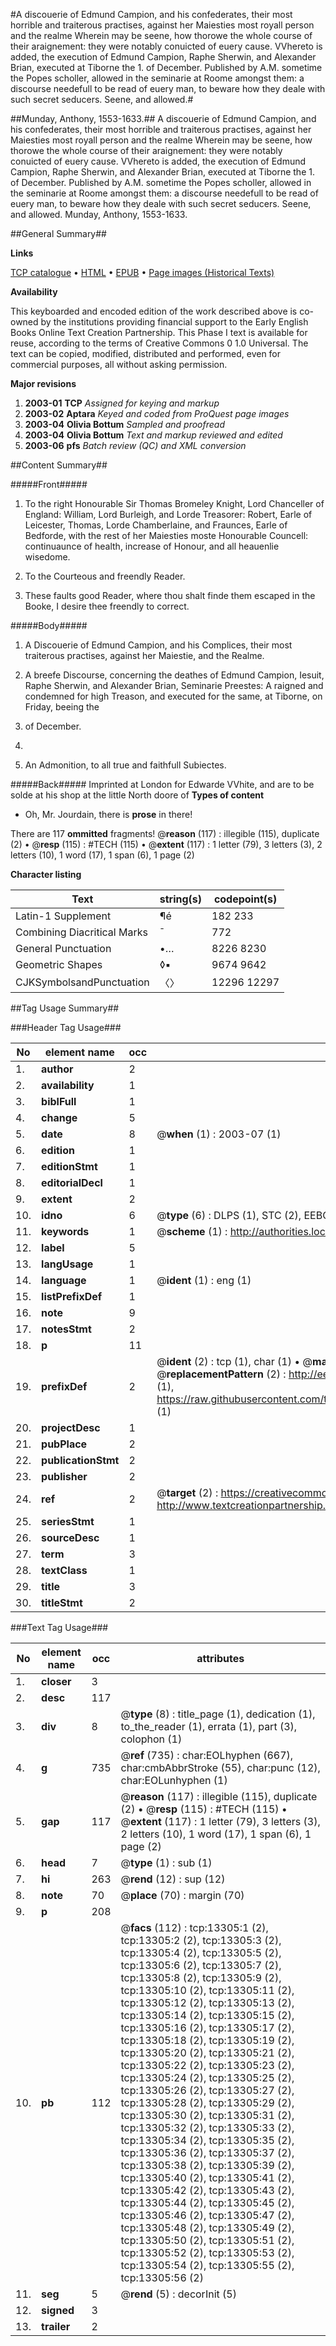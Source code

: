 #A discouerie of Edmund Campion, and his confederates, their most horrible and traiterous practises, against her Maiesties most royall person and the realme Wherein may be seene, how thorowe the whole course of their araignement: they were notably conuicted of euery cause. VVhereto is added, the execution of Edmund Campion, Raphe Sherwin, and Alexander Brian, executed at Tiborne the 1. of December. Published by A.M. sometime the Popes scholler, allowed in the seminarie at Roome amongst them: a discourse needefull to be read of euery man, to beware how they deale with such secret seducers. Seene, and allowed.#

##Munday, Anthony, 1553-1633.##
A discouerie of Edmund Campion, and his confederates, their most horrible and traiterous practises, against her Maiesties most royall person and the realme Wherein may be seene, how thorowe the whole course of their araignement: they were notably conuicted of euery cause. VVhereto is added, the execution of Edmund Campion, Raphe Sherwin, and Alexander Brian, executed at Tiborne the 1. of December. Published by A.M. sometime the Popes scholler, allowed in the seminarie at Roome amongst them: a discourse needefull to be read of euery man, to beware how they deale with such secret seducers. Seene, and allowed.
Munday, Anthony, 1553-1633.

##General Summary##

**Links**

[TCP catalogue](http://www.ota.ox.ac.uk/tcp/)  • 
[HTML](http://tei.it.ox.ac.uk/tcp/Texts-HTML/free/A07/A07899.html)  • 
[EPUB](http://tei.it.ox.ac.uk/tcp/Texts-EPUB/free/A07/A07899.epub) • 
[Page images (Historical Texts)](https://data.historicaltexts.jisc.ac.uk/view?pubId=eebo-99848225e&pageId=eebo-99848225e-13305-1)

**Availability**

This keyboarded and encoded edition of the
	       work described above is co-owned by the institutions
	       providing financial support to the Early English Books
	       Online Text Creation Partnership. This Phase I text is
	       available for reuse, according to the terms of Creative
	       Commons 0 1.0 Universal. The text can be copied,
	       modified, distributed and performed, even for
	       commercial purposes, all without asking permission.

**Major revisions**

1. __2003-01__ __TCP__ *Assigned for keying and markup*
1. __2003-02__ __Aptara__ *Keyed and coded from ProQuest page images*
1. __2003-04__ __Olivia Bottum__ *Sampled and proofread*
1. __2003-04__ __Olivia Bottum__ *Text and markup reviewed and edited*
1. __2003-06__ __pfs__ *Batch review (QC) and XML conversion*

##Content Summary##

#####Front#####

1. To the right Honourable
Sir Thomas
Bromeley Knight, Lord Chanceller
of England: William, Lord
Burleigh, and Lorde Treasorer:
Robert, Earle of Leicester, Thomas,
Lorde Chamberlaine, and
Fraunces, Earle of Bedforde, with
the rest of her Maiesties moste
Honourable Councell: continuaunce
of health, increase
of Honour, and
all heauenlie wisedome.

1. To the Courteous and
freendly Reader.

1. These faults good Reader,
where thou shalt finde them escaped
in the Booke, I desire thee
freendly to correct.

#####Body#####

1. A Discouerie of
Edmund Campion, and
his Complices, their most traiterous
practises, against her
Maiestie, and the
Realme.

1. A breefe Discourse,
concerning the deathes
of Edmund Campion, Iesuit,
Raphe Sherwin, and Alexander
Brian, Seminarie Preestes:
A raigned and condemned for
high Treason, and executed
for the same, at Tiborne,
on Friday, beeing the
1. of December.
1581.

1. An Admonition,
to all true and faithfull
Subiectes.

#####Back#####
Imprinted at London
for Edwarde VVhite, and
are to be solde at his shop at
the little North doore of
**Types of content**

  * Oh, Mr. Jourdain, there is **prose** in there!

There are 117 **ommitted** fragments! 
 @__reason__ (117) : illegible (115), duplicate (2)  •  @__resp__ (115) : #TECH (115)  •  @__extent__ (117) : 1 letter (79), 3 letters (3), 2 letters (10), 1 word (17), 1 span (6), 1 page (2)

**Character listing**


|Text|string(s)|codepoint(s)|
|---|---|---|
|Latin-1 Supplement|¶é|182 233|
|Combining             Diacritical Marks|̄|772|
|General Punctuation|•…|8226 8230|
|Geometric Shapes|◊▪|9674 9642|
|CJKSymbolsandPunctuation|〈〉|12296 12297|

##Tag Usage Summary##

###Header Tag Usage###

|No|element name|occ|attributes|
|---|---|---|---|
|1.|__author__|2||
|2.|__availability__|1||
|3.|__biblFull__|1||
|4.|__change__|5||
|5.|__date__|8| @__when__ (1) : 2003-07 (1)|
|6.|__edition__|1||
|7.|__editionStmt__|1||
|8.|__editorialDecl__|1||
|9.|__extent__|2||
|10.|__idno__|6| @__type__ (6) : DLPS (1), STC (2), EEBO-CITATION (1), PROQUEST (1), VID (1)|
|11.|__keywords__|1| @__scheme__ (1) : http://authorities.loc.gov/ (1)|
|12.|__label__|5||
|13.|__langUsage__|1||
|14.|__language__|1| @__ident__ (1) : eng (1)|
|15.|__listPrefixDef__|1||
|16.|__note__|9||
|17.|__notesStmt__|2||
|18.|__p__|11||
|19.|__prefixDef__|2| @__ident__ (2) : tcp (1), char (1)  •  @__matchPattern__ (2) : ([0-9\-]+):([0-9IVX]+) (1), (.+) (1)  •  @__replacementPattern__ (2) : http://eebo.chadwyck.com/downloadtiff?vid=$1&page=$2 (1), https://raw.githubusercontent.com/textcreationpartnership/Texts/master/tcpchars.xml#$1 (1)|
|20.|__projectDesc__|1||
|21.|__pubPlace__|2||
|22.|__publicationStmt__|2||
|23.|__publisher__|2||
|24.|__ref__|2| @__target__ (2) : https://creativecommons.org/publicdomain/zero/1.0/ (1), http://www.textcreationpartnership.org/docs/. (1)|
|25.|__seriesStmt__|1||
|26.|__sourceDesc__|1||
|27.|__term__|3||
|28.|__textClass__|1||
|29.|__title__|3||
|30.|__titleStmt__|2||


###Text Tag Usage###

|No|element name|occ|attributes|
|---|---|---|---|
|1.|__closer__|3||
|2.|__desc__|117||
|3.|__div__|8| @__type__ (8) : title_page (1), dedication (1), to_the_reader (1), errata (1), part (3), colophon (1)|
|4.|__g__|735| @__ref__ (735) : char:EOLhyphen (667), char:cmbAbbrStroke (55), char:punc (12), char:EOLunhyphen (1)|
|5.|__gap__|117| @__reason__ (117) : illegible (115), duplicate (2)  •  @__resp__ (115) : #TECH (115)  •  @__extent__ (117) : 1 letter (79), 3 letters (3), 2 letters (10), 1 word (17), 1 span (6), 1 page (2)|
|6.|__head__|7| @__type__ (1) : sub (1)|
|7.|__hi__|263| @__rend__ (12) : sup (12)|
|8.|__note__|70| @__place__ (70) : margin (70)|
|9.|__p__|208||
|10.|__pb__|112| @__facs__ (112) : tcp:13305:1 (2), tcp:13305:2 (2), tcp:13305:3 (2), tcp:13305:4 (2), tcp:13305:5 (2), tcp:13305:6 (2), tcp:13305:7 (2), tcp:13305:8 (2), tcp:13305:9 (2), tcp:13305:10 (2), tcp:13305:11 (2), tcp:13305:12 (2), tcp:13305:13 (2), tcp:13305:14 (2), tcp:13305:15 (2), tcp:13305:16 (2), tcp:13305:17 (2), tcp:13305:18 (2), tcp:13305:19 (2), tcp:13305:20 (2), tcp:13305:21 (2), tcp:13305:22 (2), tcp:13305:23 (2), tcp:13305:24 (2), tcp:13305:25 (2), tcp:13305:26 (2), tcp:13305:27 (2), tcp:13305:28 (2), tcp:13305:29 (2), tcp:13305:30 (2), tcp:13305:31 (2), tcp:13305:32 (2), tcp:13305:33 (2), tcp:13305:34 (2), tcp:13305:35 (2), tcp:13305:36 (2), tcp:13305:37 (2), tcp:13305:38 (2), tcp:13305:39 (2), tcp:13305:40 (2), tcp:13305:41 (2), tcp:13305:42 (2), tcp:13305:43 (2), tcp:13305:44 (2), tcp:13305:45 (2), tcp:13305:46 (2), tcp:13305:47 (2), tcp:13305:48 (2), tcp:13305:49 (2), tcp:13305:50 (2), tcp:13305:51 (2), tcp:13305:52 (2), tcp:13305:53 (2), tcp:13305:54 (2), tcp:13305:55 (2), tcp:13305:56 (2)|
|11.|__seg__|5| @__rend__ (5) : decorInit (5)|
|12.|__signed__|3||
|13.|__trailer__|2||
